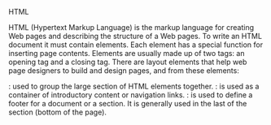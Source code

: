 HTML

HTML (Hypertext Markup Language) is the markup language for creating Web pages and describing the structure of a Web pages. To write an HTML document it must contain elements. Each element has a special function for inserting page contents. Elements are usually made up of two tags: an opening tag and a closing tag.
There are layout elements that help web page designers to build and design pages, and from these elements:

: used to group the large section of HTML elements together.
: is used as a container of introductory content or navigation links.
: is used to define a footer for a document or a section. It is generally used in the last of the section (bottom of the page).